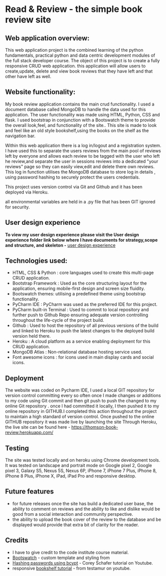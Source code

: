 # Read & Review - the simple book review site


## Web application overview:
This web application project is the combined learning of the python fundamentals, practical python and data centric development modules of the full stack developer course.
The object of this project is to create a fully responsive CRUD web application. this application will allow users to create,update, delete and view book reviews that they have left and that other have left as well. 


## Website functionality:
My book review application contains the main crud functionality. I used a document database called MongoDB to handle the data used for this application.
The user functionality was made using HTML, Python, CSS and flask. I used bootstrap in conjunction with a Bootswatch theme to provide the overall look,feel, and functionality of the site..
This site is made to look and feel like an old style bookshelf,using the books on the shelf as the navigation bar. 

Within this web application there is a log in/logout and a registration system. I have used this to separate the users reviews from the main pool of reviews left by everyone and allows each review to be tagged with the user who left he review,and separate the user in sessions reviews into a dedicated "your reviews" page so they can easily view,edit and delete there own reviews. 
This log in function utilises the MongoDB database to store log in details , using password hashing to securely protect the users credentials.

This project uses version control via Git and Github and it has been deployed via Heroku. 

all environmental variables are held in a .py file that has been GIT ignored for security. 



## User design experience
**To view my user design experience please visit the User design experience folder link below where I have documents for strategy,scope and structure, and skeleton -**
[user design experience](https://github.com/cthoms1993/book-review-project/tree/master/User%20design%20experience)

## Technologies used:
* HTML, CSS & Python : core languages used to create this multi-page CRUD application.
* Bootstrap Framework : Used as the core structuring layout for the application, ensuring mobile-first design and screen size fluidity.
* Bootswatch themes: utilising a predefined theme using bootstrap functionality. 
* PyCharm IDE : PyCharm was used as the preferred IDE for this project.
* PyCharm built-in Terminal : Used to commit to local repository and further push to Github Repo ensuring adequate version controlling throughout the life-cycle of the project build.
* Github : Used to host the repository of all previous versions of the build and linked to Heroku to push the latest changes to the deployed build version held there.
* Heroku : A cloud platform as a service enabling deployment for this CRUD application.
* MongoDB Atlas : Non-relational database hosting service used.
* Font awesome icons : for icons used in main display cards and social icons. 

## Deployment
The website was coded on Pycharm IDE,  I used a local GIT repository for version control committing every so often once I made changes or additions to my code using Git commit and then git push to push the changed to my online Git repository . once I had committed it locally, I then pushed it to my online repository in GITHUB.I completed this action throughout the project to maintain a high standard of version control. Once pushed to the online GITHUB repository it was made live by launching the site Through Heroku, the live site can be found here - https://thomson-book-review.herokuapp.com/

## Testing
The site was tested locally and on heroku  using Chrome development tools.
It was tested on landscape and portrait mode on Google pixel 2, Google pixel 3, Galaxy S5, Nexus 5S, Nexus 6P, iPhone 7, iPhone 7 Plus, iPhone 8, iPhone 8 Plus, iPhone X, iPad, iPad Pro and responsive desktop.

## Future features
* for future releases once the site has build a dedicated user base, the ability to comment on reviews and the ability to like and dislike would be good from a social interaction and community perspective. 
* the ability to upload the book cover of the review to the database and be displayed would provide that extra bit of clarity for the reader. 


## Credits
* I have to give credit to the code institute course material.
* [Bootswatch](https://bootswatch.com/sketchy/) - custom template and styling from
* [Hashing passwords using bcypt](https://www.youtube.com/watch?v=CSHx6eCkmv0) -  Corey Schafer tutorial on Youtube.
* responsive [bookshelf tutorial](https://www.youtube.com/watch?v=toaFKVL39CQ) - from testamur on youtube. 

 
